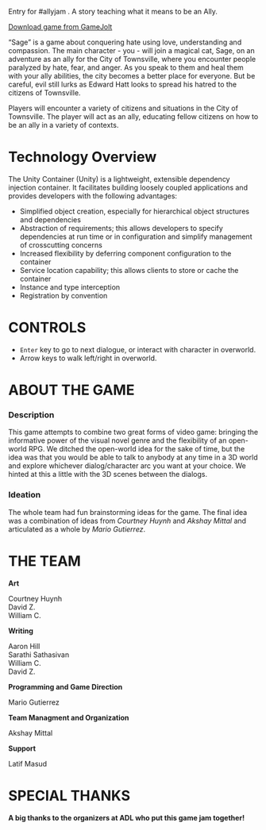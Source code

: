 Entry for #allyjam . A story teaching what it means to be an Ally.  

[Download game from GameJolt](https://gamejolt.com/games/ali-tale/292086)

“Sage” is a game about conquering hate using love, understanding and compassion. The main character - you - will join a magical cat, Sage, on an adventure as an ally for the City of Townsville, where you encounter people paralyzed by hate, fear, and anger. As you speak to them and heal them with your ally abilities, the city becomes a better place for everyone. But be careful, evil still lurks as Edward Hatt looks to spread his hatred to the citizens of Townsville. 

Players will encounter a variety of citizens and situations in the City of Townsville.  The player will act as an ally, educating fellow citizens on how to be an ally in a variety of contexts.

# Technology Overview
The Unity Container (Unity) is a lightweight, extensible dependency injection container. It facilitates building loosely coupled applications and provides developers with the following advantages:

- Simplified object creation, especially for hierarchical object structures and dependencies
- Abstraction of requirements; this allows developers to specify dependencies at run time or in configuration and simplify management of crosscutting concerns
- Increased flexibility by deferring component configuration to the container
- Service location capability; this allows clients to store or cache the container
- Instance and type interception
- Registration by convention

# CONTROLS  
* `Enter` key to go to next dialogue, or interact with character in overworld.  
* Arrow keys to walk left/right in overworld.  

# ABOUT THE GAME  
### Description  
This game attempts to combine two great forms of video game: bringing the informative power of the visual novel genre and the flexibility of an open-world RPG. We ditched the open-world idea for the sake of time, but the idea was that you would be able to talk to anybody at any time in a 3D world and explore whichever dialog/character arc you want at your choice. We hinted at this a little with the 3D scenes between the dialogs.

### Ideation  
The whole team had fun brainstorming ideas for the game. The final idea was a combination of ideas from *Courtney Huynh* and *Akshay Mittal* and articulated as a whole by *Mario Gutierrez*.

# THE TEAM  

**Art**  

Courtney Huynh  
David Z.  
William C.  

**Writing**  

Aaron Hill  
Sarathi Sathasivan  
William C.  
David Z.  

**Programming and Game Direction**  

Mario Gutierrez  

**Team Managment and Organization**  

Akshay Mittal  

**Support**  

Latif Masud  

# SPECIAL THANKS  
**A big thanks to the organizers at ADL who put this game jam together!**  

 
